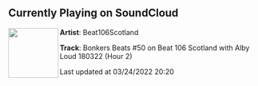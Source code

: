 ## Currently Playing on SoundCloud

[<img align="left" width="100" src="https://i1.sndcdn.com/artworks-hrm435KNRS6PcslF-68UqBg-t500x500.jpg">](https://soundcloud.com/beat106scotland/bonkers-beats-50-on-beat-106-scotland-with-aly-loud-180322-hour-2?in=beat106scotland/sets/bonkers-beats-on-beat-106)

**Artist**: Beat106Scotland 

**Track**: Bonkers Beats #50 on Beat 106 Scotland with Alby Loud 180322 (Hour 2)

Last updated at 03/24/2022 20:20
